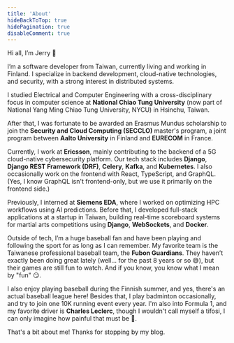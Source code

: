 ```yaml
---
title: 'About'
hideBackToTop: true
hidePagination: true
disableComment: true
---
```


Hi all, I’m Jerry 👋

I’m a software developer from Taiwan, currently living and working in Finland.
I specialize in backend development, cloud-native technologies, and security, with a strong interest in distributed systems.

I studied Electrical and Computer Engineering with a cross-disciplinary focus in computer science at **National Chiao Tung University** (now part of National Yang Ming Chiao Tung University, NYCU) in Hsinchu, Taiwan.

After that, I was fortunate to be awarded an Erasmus Mundus scholarship to join the **Security and Cloud Computing (SECCLO)** master's program, a joint program between **Aalto University** in Finland and **EURECOM** in France.

Currently, I work at **Ericsson**, mainly contributing to the backend of a 5G cloud-native cybersecurity platform.
Our tech stack includes **Django**, **Django REST Framework (DRF)**, **Celery**, **Kafka**, and **Kubernetes**.
I also occasionally work on the frontend with React, TypeScript, and GraphQL.
(Yes, I know GraphQL isn't frontend-only, but we use it primarily on the frontend side.)

Previously, I interned at **Siemens EDA**, where I worked on optimizing HPC workflows using AI predictions.
Before that, I developed full-stack applications at a startup in Taiwan, building real-time scoreboard systems for martial arts competitions using **Django**, **WebSockets**, and **Docker**.

Outside of tech, I’m a huge baseball fan and have been playing and following the sport for as long as I can remember.
My favorite team is the Taiwanese professional baseball team, the **Fubon Guardians**.
They haven’t exactly been doing great lately (well... for the past 8 years or so 😅), but their games are still fun to watch.
And if you know, you know what I mean by "fun" 😏.

I also enjoy playing baseball during the Finnish summer, and yes, there's an actual baseball league here!
Besides that, I play badminton occasionally, and try to join one 10K running event every year.
I'm also into Formula 1, and my favorite driver is **Charles Leclerc**, though I wouldn't call myself a tifosi, I can only imagine how painful that must be 🤣.

That's a bit about me! Thanks for stopping by my blog.
